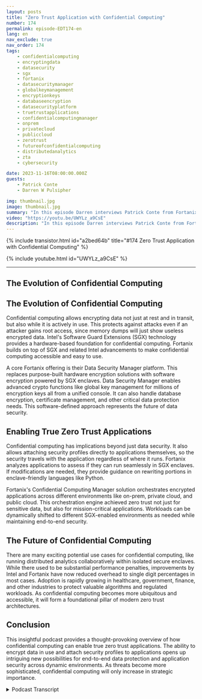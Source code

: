 ```yaml
---
layout: posts
title: "Zero Trust Application with Confidential Computing"
number: 174
permalink: episode-EDT174-en
lang: en
nav_exclude: true
nav_order: 174
tags:
    - confidentialcomputing
    - encryptingdata
    - datasecurity
    - sgx
    - fortanix
    - datasecuritymanager
    - globalkeymanagement
    - encryptionkeys
    - databaseencryption
    - datasecurityplatform
    - truetrustapplications
    - confidentialcomputingmanager
    - onprem
    - privatecloud
    - publiccloud
    - zerotrust
    - futureofconfidentialcomputing
    - distributedanalytics
    - zta
    - cybersecurity

date: 2023-11-16T08:00:00.000Z
guests:
    - Patrick Conte
    - Darren W Pulsipher

img: thumbnail.jpg
image: thumbnail.jpg
summary: "In this episode Darren interviews Patrick Conte from Fortanix about leveraging confidential computing in securiting applications in zero trust architectures."
video: "https://youtu.be/UWYLz_a9CsE"
description: "In this episode Darren interviews Patrick Conte from Fortanix about leveraging confidential computing in securiting applications in zero trust architectures."
---
```


<div>
{% include transistor.html id="a2bed64b" title="#174 Zero Trust Application with Confidential Computing" %}

{% include youtube.html id="UWYLz_a9CsE" %}
</div>

---

## The Evolution of Confidential Computing

## The Evolution of Confidential Computing

Confidential computing allows encrypting data not just at rest and in transit, but also while it is actively in use. This protects against attacks even if an attacker gains root access, since memory dumps will just show useless encrypted data. Intel's Software Guard Extensions (SGX) technology provides a hardware-based foundation for confidential computing. Fortanix builds on top of SGX and related Intel advancements to make confidential computing accessible and easy to use.

A core Fortanix offering is their Data Security Manager platform. This replaces purpose-built hardware encryption solutions with software encryption powered by SGX enclaves. Data Security Manager enables advanced crypto functions like global key management for millions of encryption keys all from a unified console. It can also handle database encryption, certificate management, and other critical data protection needs. This software-defined approach represents the future of data security.

## Enabling True Zero Trust Applications

Confidential computing has implications beyond just data security. It also allows attaching security profiles directly to applications themselves, so the security travels with the application regardless of where it runs. Fortanix analyzes applications to assess if they can run seamlessly in SGX enclaves. If modifications are needed, they provide guidance on rewriting portions in enclave-friendly languages like Python.

Fortanix's Confidential Computing Manager solution orchestrates encrypted applications across different environments like on-prem, private cloud, and public cloud. This orchestration engine achieved zero trust not just for sensitive data, but also for mission-critical applications. Workloads can be dynamically shifted to different SGX-enabled environments as needed while maintaining end-to-end security.

## The Future of Confidential Computing

There are many exciting potential use cases for confidential computing, like running distributed analytics collaboratively within isolated secure enclaves. While there used to be substantial performance penalties, improvements by Intel and Fortanix have now reduced overhead to single digit percentages in most cases. Adoption is rapidly growing in healthcare, government, finance, and other industries to protect valuable algorithms and regulated workloads. As confidential computing becomes more ubiquitous and accessible, it will form a foundational pillar of modern zero trust architectures.

## Conclusion

This insightful podcast provides a thought-provoking overview of how confidential computing can enable true zero trust applications. The ability to encrypt data in use and attach security profiles to applications opens up intriguing new possibilities for end-to-end data protection and application security across dynamic environments. As threats become more sophisticated, confidential computing will only increase in strategic importance.



<details>
<summary> Podcast Transcript </summary>

<p></p>

</details>
